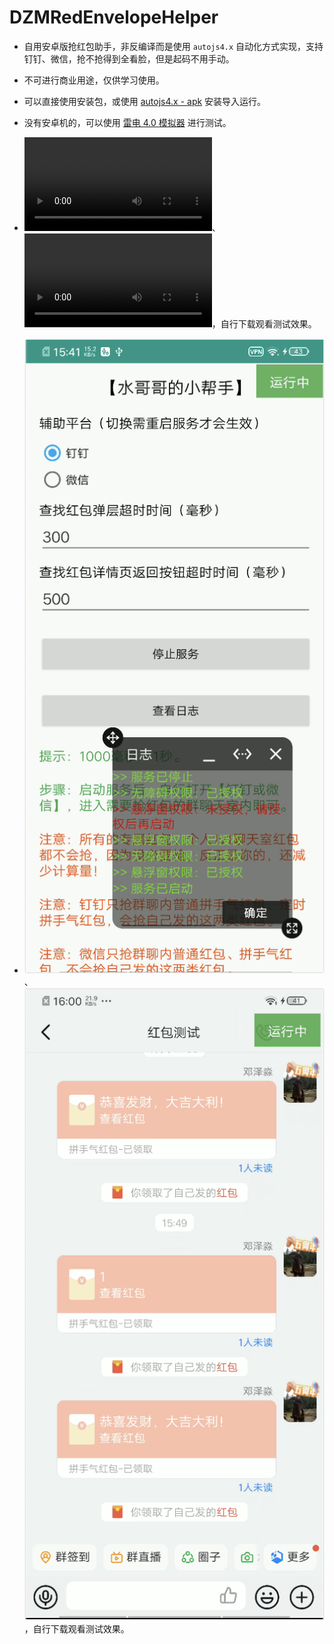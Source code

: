 # DZMRedEnvelopeHelper

- 自用安卓版抢红包助手，非反编译而是使用 `autojs4.x` 自动化方式实现，支持钉钉、微信，抢不抢得到全看脸，但是起码不用手动。

- 不可进行商业用途，仅供学习使用。

- 可以直接使用安装包，或使用 [autojs4.x - apk](https://github.com/dengzemiao/DZMAutojsTools) 安装导入运行。

- 没有安卓机的，可以使用 [雷电 4.0 模拟器](https://github.com/dengzemiao/DZMAutojsTools/blob/main/ldplayerinst4_4.0.83.exe) 进行测试。

- ![钉钉测试视频](./hb_dd.mp4)、![微信测试视频](./hb_wx.mp4)，自行下载观看测试效果。

- ![运行效果 1](demo1.png)、![运行效果 2](demo2.png)，自行下载观看测试效果。
